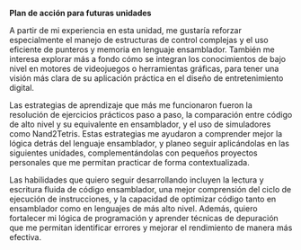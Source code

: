 **Plan de acción para futuras unidades**

A partir de mi experiencia en esta unidad, me gustaría reforzar especialmente el manejo de estructuras de control complejas y el uso eficiente de punteros y memoria en lenguaje ensamblador. También me interesa explorar más a fondo cómo se integran los conocimientos de bajo nivel en motores de videojuegos o herramientas gráficas, para tener una visión más clara de su aplicación práctica en el diseño de entretenimiento digital.

Las estrategias de aprendizaje que más me funcionaron fueron la resolución de ejercicios prácticos paso a paso, la comparación entre código de alto nivel y su equivalente en ensamblador, y el uso de simuladores como Nand2Tetris. Estas estrategias me ayudaron a comprender mejor la lógica detrás del lenguaje ensamblador, y planeo seguir aplicándolas en las siguientes unidades, complementándolas con pequeños proyectos personales que me permitan practicar de forma contextualizada.

Las habilidades que quiero seguir desarrollando incluyen la lectura y escritura fluida de código ensamblador, una mejor comprensión del ciclo de ejecución de instrucciones, y la capacidad de optimizar código tanto en ensamblador como en lenguajes de más alto nivel. Además, quiero fortalecer mi lógica de programación y aprender técnicas de depuración que me permitan identificar errores y mejorar el rendimiento de manera más efectiva.

